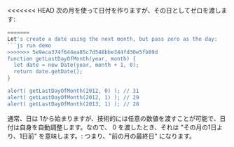<<<<<<< HEAD
次の月を使って日付を作りますが、その日としてゼロを渡します:
```js run
=======
Let's create a date using the next month, but pass zero as the day:
```js run demo
>>>>>>> 5e9eca374f644ea85c7d548bbe344fd30e5fb89d
function getLastDayOfMonth(year, month) {
  let date = new Date(year, month + 1, 0);
  return date.getDate();
}

alert( getLastDayOfMonth(2012, 0) ); // 31
alert( getLastDayOfMonth(2012, 1) ); // 29
alert( getLastDayOfMonth(2013, 1) ); // 28
```

通常、日は 1から始まりますが、技術的には任意の数値を渡すことが可能で、日付は自身を自動調整します。なので、 0 を渡したとき、それは "その月の1日より、1日前" を意味します。: つまり、"前の月の最終日" になります。
